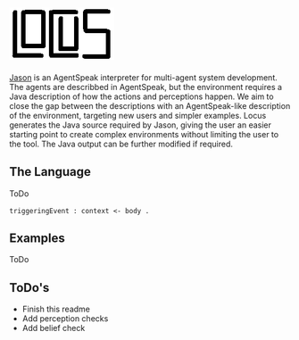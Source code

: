 ![](Logo.png)  
--------------------

[Jason](http://jason.sourceforge.net/) is an AgentSpeak interpreter for multi-agent system development. The agents are describbed in AgentSpeak, but the environment requires a Java description of how the actions and perceptions happen. We aim to close the gap between the descriptions with an AgentSpeak-like description of the environment, targeting new users and simpler examples. Locus generates the Java source required by Jason, giving the user an easier starting point to create complex environments without limiting the user to the tool. The Java output can be further modified if required.

## The Language

ToDo

```
triggeringEvent : context <- body .
```

## Examples

ToDo

## ToDo's

- Finish this readme
- Add perception checks
- Add belief check
